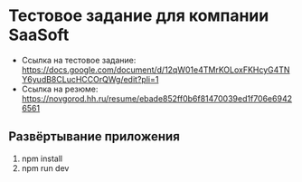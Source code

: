 # Тестовое задание для компании SaaSoft

- Ссылка на тестовое задание: https://docs.google.com/document/d/12qW01e4TMrKOLoxFKHcyG4TNY6yudB8CLucHCCOrQWg/edit?pli=1
- Ссылка на резюме: https://novgorod.hh.ru/resume/ebade852ff0b6f81470039ed1f706e69426561

## Развёртывание приложения

1. npm install
2. npm run dev

